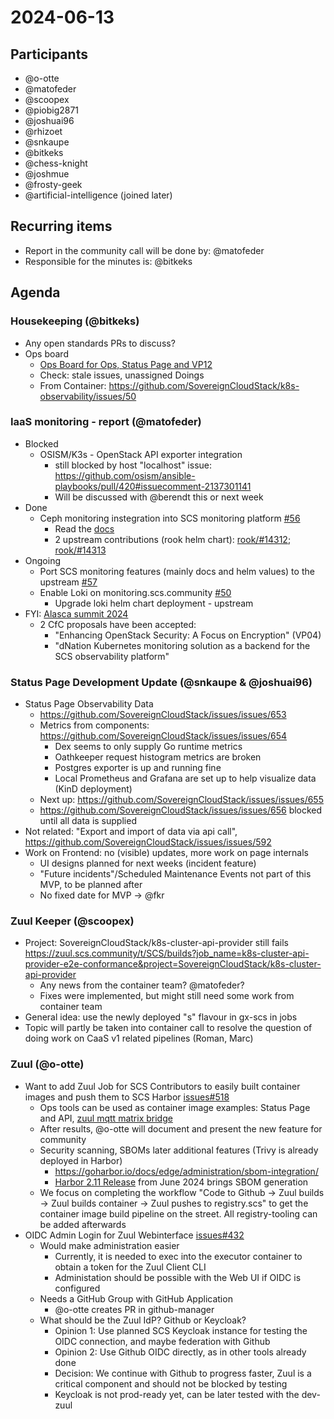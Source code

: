 # 2024-06-13

## Participants
- @o-otte
- @matofeder
- @scoopex
- @piobig2871
- @joshuai96
- @rhizoet
- @snkaupe
- @bitkeks
- @chess-knight
- @joshmue
- @frosty-geek
- @artificial-intelligence (joined later)

## Recurring items

- Report in the community call will be done by: @matofeder
- Responsible for the minutes is: @bitkeks

## Agenda

### Housekeeping (@bitkeks)

- Any open standards PRs to discuss?
- Ops board
    - [Ops Board for Ops, Status Page and VP12](https://github.com/orgs/SovereignCloudStack/projects/6/views/8?layout=table&groupedBy%5BcolumnId%5D=Status&filterQuery=label%3A%22ops%22%2C%22status-page%22%2C%22SCS-VP12%22+-status%3ADone%2CAbandoned+&visibleFields=%5B%22Title%22%2C%22Assignees%22%2C%22Labels%22%2C%22Repository%22%5D)
    - Check: stale issues, unassigned Doings
    - From Container: https://github.com/SovereignCloudStack/k8s-observability/issues/50

### IaaS monitoring - report (@matofeder)

- Blocked
    - OSISM/K3s - OpenStack API exporter integration
        - still blocked by host "localhost" issue: https://github.com/osism/ansible-playbooks/pull/420#issuecomment-2137301141
        - Will be discussed with @berendt this or next week
- Done
    - Ceph monitoring instegration into SCS monitoring platform [#56](https://github.com/SovereignCloudStack/k8s-observability/pull/56)
        - Read the [docs](https://docs.scs.community/docs/operating-scs/components/monitoring/docs/iaas#ceph)
        - 2 upstream contributions (rook helm chart): [rook/#14312](https://github.com/rook/rook/pull/14312); [rook/#14313](https://github.com/rook/rook/pull/14313)
- Ongoing
    - Port SCS monitoring features (mainly docs and helm values) to the upstream [#57](https://github.com/SovereignCloudStack/k8s-observability/issues/57)
    - Enable Loki on monitoring.scs.community [#50](https://github.com/SovereignCloudStack/k8s-observability/issues/50)
        - Upgrade loki helm chart deployment - upstream
- FYI: [Alasca summit 2024](https://alasca.cloud/alasca-summit-2024/)
    - 2 CfC proposals have been accepted:
        - "Enhancing OpenStack Security: A Focus on Encryption" (VP04)
        - "dNation Kubernetes monitoring solution as a backend for the SCS observability platform"


### Status Page Development Update (@snkaupe & @joshuai96)

- Status Page Observability Data
    - <https://github.com/SovereignCloudStack/issues/issues/653>
    - Metrics from components: https://github.com/SovereignCloudStack/issues/issues/654
        - Dex seems to only supply Go runtime metrics
        - Oathkeeper request histogram metrics are broken
        - Postgres exporter is up and running fine
        - Local Prometheus and Grafana are set up to help visualize data (KinD deployment)
    - Next up: https://github.com/SovereignCloudStack/issues/issues/655
    - https://github.com/SovereignCloudStack/issues/issues/656 blocked until all data is supplied
- Not related: "Export and import of data via api call", https://github.com/SovereignCloudStack/issues/issues/592
- Work on Frontend: no (visible) updates, more work on page internals
    - UI designs planned for next weeks (incident feature)
    - "Future incidents"/Scheduled Maintenance Events not part of this MVP, to be planned after
    - No fixed date for MVP -> @fkr


### Zuul Keeper (@scoopex)

- Project: SovereignCloudStack/k8s-cluster-api-provider still fails
  <https://zuul.scs.community/t/SCS/builds?job_name=k8s-cluster-api-provider-e2e-conformance&project=SovereignCloudStack/k8s-cluster-api-provider>
  -  Any news from the container team? @matofeder?
  -  Fixes were implemented, but might still need some work from container team
- General idea: use the newly deployed "s" flavour in gx-scs in jobs
- Topic will partly be taken into container call to resolve the question of doing work on CaaS v1 related pipelines (Roman, Marc)


### Zuul (@o-otte)

- Want to add Zuul Job for SCS Contributors to easily built container images and push them to SCS Harbor [issues#518](https://github.com/SovereignCloudStack/issues/issues/518)
    - Ops tools can be used as container image examples: Status Page and API, [zuul mqtt matrix bridge](https://github.com/SovereignCloudStack/zuul-mqtt-matrix-bridge/tree/main/docker)
    - After results, @o-otte will document and present the new feature for community
    - Security scanning, SBOMs later additional features (Trivy is already deployed in Harbor)
        - https://goharbor.io/docs/edge/administration/sbom-integration/
        - [Harbor 2.11 Release](https://goharbor.io/blog/harbor-2.11/) from June 2024 brings SBOM generation
    - We focus on completing the workflow "Code to Github -> Zuul builds -> Zuul builds container -> Zuul pushes to registry.scs" to get the container image build pipeline on the street. All registry-tooling can be added afterwards
- OIDC Admin Login for Zuul Webinterface [issues#432](https://github.com/SovereignCloudStack/issues/issues/432)
    - Would make administration easier
        - Currently, it is needed to exec into the executor container to obtain a token for the Zuul Client CLI
        - Administation should be possible with the Web UI if OIDC is configured
    - Needs a GitHub Group with GitHub Application
        - @o-otte creates PR in github-manager
    - What should be the Zuul IdP? Github or Keycloak?
        - Opinion 1: Use planned SCS Keycloak instance for testing the OIDC connection, and maybe federation with Github
        - Opinion 2: Use Github OIDC directly, as in other tools already done
        - Decision: We continue with Github to progress faster, Zuul is a critical component and should not be blocked by testing
        - Keycloak is not prod-ready yet, can be later tested with the dev-zuul



